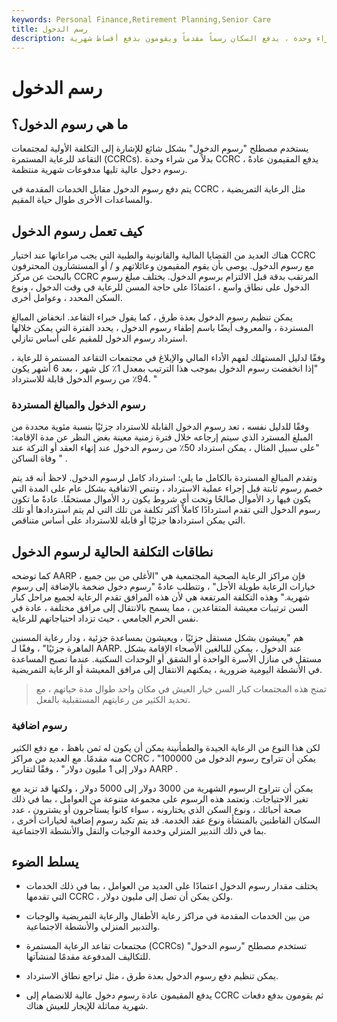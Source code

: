 ```yaml
---
keywords: Personal Finance,Retirement Planning,Senior Care
title: رسم الدخول
description: يمكن أن تشير رسوم الدخول إلى تكلفة مجتمعات التقاعد للرعاية المستمرة ؛ بدلاً من شراء وحدة ، يدفع السكان رسماً مقدماً ويقومون بدفع أقساط شهرية
---
```


# رسم الدخول
## ما هي رسوم الدخول؟

يستخدم مصطلح "رسوم الدخول" بشكل شائع للإشارة إلى التكلفة الأولية لمجتمعات التقاعد للرعاية المستمرة (CCRCs). بدلاً من شراء وحدة CCRC ، يدفع المقيمون عادةً رسوم دخول عالية تليها مدفوعات شهرية منتظمة.

يتم دفع رسوم الدخول مقابل الخدمات المقدمة في CCRC ، مثل الرعاية التمريضية والمساعدات الأخرى طوال حياة المقيم.

## كيف تعمل رسوم الدخول

هناك العديد من القضايا المالية والقانونية والطبية التي يجب مراعاتها عند اختيار CCRC مع رسوم الدخول. يوصى بأن يقوم المقيمون وعائلاتهم و / أو المستشارون المحترفون بالبحث عن مركز CCRC المرتقب بدقة قبل الالتزام برسوم الدخول. يختلف مبلغ رسوم الدخول على نطاق واسع ، اعتمادًا على حاجة المسن للرعاية في وقت الدخول ، ونوع السكن المحدد ، وعوامل أخرى.

يمكن تنظيم رسوم الدخول بعدة طرق ، كما يقول خبراء التقاعد. انخفاض المبالغ المستردة ، والمعروف أيضًا باسم إطفاء رسوم الدخول ، يحدد الفترة التي يمكن خلالها استرداد رسوم الدخول للمقيم على أساس تنازلي.

وفقًا لدليل المستهلك لفهم الأداء المالي والإبلاغ في مجتمعات التقاعد المستمرة للرعاية ، "إذا انخفضت رسوم الدخول بموجب هذا الترتيب بمعدل 1٪ كل شهر ، بعد 6 أشهر يكون 94٪ من رسوم الدخول قابلة للاسترداد. "

### رسوم الدخول والمبالغ المستردة

وفقًا للدليل نفسه ، تعد رسوم الدخول القابلة للاسترداد جزئيًا بنسبة مئوية محددة من المبلغ المسترد الذي سيتم إرجاعه خلال فترة زمنية معينة بغض النظر عن مدة الإقامة: "على سبيل المثال ، يمكن استرداد 50٪ من رسوم الدخول عند إنهاء العقد أو التركة عند وفاة الساكن " .

وتقدم المبالغ المستردة بالكامل ما يلي: استرداد كامل لرسوم الدخول. لاحظ أنه قد يتم خصم رسوم ثابتة قبل إجراء عملية الاسترداد ، وتنص الاتفاقية بشكل عام على المدة التي يكون فيها رد الأموال صالحًا وتحت أي شروط يكون رد الأموال مستحقًا. عادةً ما تكون رسوم الدخول التي تقدم استردادًا كاملاً أكثر تكلفة من تلك التي لم يتم استردادها أو تلك التي يمكن استردادها جزئيًا أو قابلة للاسترداد على أساس متناقص.

## نطاقات التكلفة الحالية لرسوم الدخول

كما توضحه AARP ، فإن مراكز الرعاية الصحية المجتمعية هي "الأغلى من بين جميع خيارات الرعاية طويلة الأجل" ، وتتطلب عادةً "رسوم دخول ضخمة بالإضافة إلى رسوم شهرية." وهذه التكلفة المرتفعة هي لأن هذه المرافق تقدم الرعاية لجميع مراحل كبار السن ترتيبات معيشة المتقاعدين ، مما يسمح بالانتقال إلى مرافق مختلفة ، عادة في نفس الحرم الجامعي ، حيث تزداد احتياجاتهم للرعاية.

هم "يعيشون بشكل مستقل جزئيًا ، ويعيشون بمساعدة جزئية ، ودار رعاية المسنين الماهرة جزئيًا" ، وفقًا لـ AARP. عند الدخول ، يمكن للبالغين الأصحاء الإقامة بشكل مستقل في منازل الأسرة الواحدة أو الشقق أو الوحدات السكنية. عندما تصبح المساعدة في الأنشطة اليومية ضرورية ، يمكنهم الانتقال إلى مرافق المعيشة أو الرعاية التمريضية.

> تمنح هذه المجتمعات كبار السن خيار العيش في مكان واحد طوال مدة حياتهم ، مع تحديد الكثير من رعايتهم المستقبلية بالفعل.

>

### رسوم اضافية

لكن هذا النوع من الرعاية الجيدة والطمأنينة يمكن أن يكون له ثمن باهظ ، مع دفع الكثير منه مقدمًا. مع العديد من مراكز CCRC ، "يمكن أن تتراوح رسوم الدخول من 100000 دولار إلى 1 مليون دولار" ، وفقًا لتقارير AARP .

يمكن أن تتراوح الرسوم الشهرية من 3000 دولار إلى 5000 دولار ، ولكنها قد تزيد مع تغير الاحتياجات. وتعتمد هذه الرسوم على مجموعة متنوعة من العوامل ، بما في ذلك صحة أحبائك ، ونوع السكن الذي يختارونه ، سواء كانوا يستأجرون أو يشترون ، عدد السكان القاطنين بالمنشأة ونوع عقد الخدمة. قد يتم تكبد رسوم إضافية لخيارات أخرى ، بما في ذلك التدبير المنزلي وخدمة الوجبات والنقل والأنشطة الاجتماعية.

## يسلط الضوء

- يختلف مقدار رسوم الدخول اعتمادًا على العديد من العوامل ، بما في ذلك الخدمات التي تقدمها CCRC ، ولكن يمكن أن تصل إلى مليون دولار.

- من بين الخدمات المقدمة في مراكز رعاية الأطفال والرعاية التمريضية والوجبات والتدبير المنزلي والأنشطة الاجتماعية.

- مجتمعات تقاعد الرعاية المستمرة (CCRCs) تستخدم مصطلح "رسوم الدخول" للتكاليف المدفوعة مقدمًا لمنشآتها.

- يمكن تنظيم دفع رسوم الدخول بعدة طرق ، مثل تراجع نطاق الاسترداد.

- يدفع المقيمون عادة رسوم دخول عالية للانضمام إلى CCRC ثم يقومون بدفع دفعات شهرية مماثلة للإيجار للعيش هناك.

